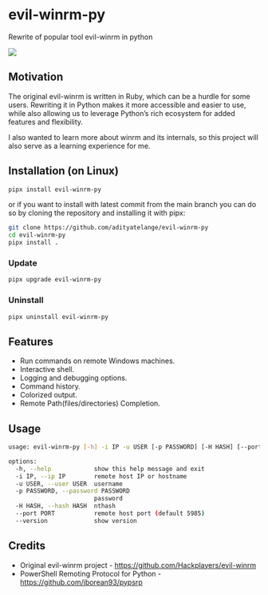 # evil-winrm-py

Rewrite of popular tool evil-winrm in python

![](https://raw.githubusercontent.com/adityatelange/evil-winrm-py/refs/tags/v0.0.4/assets/terminal.png)

## Motivation

The original evil-winrm is written in Ruby, which can be a hurdle for some users. Rewriting it in Python makes it more accessible and easier to use, while also allowing us to leverage Python’s rich ecosystem for added features and flexibility.

I also wanted to learn more about winrm and its internals, so this project will also serve as a learning experience for me.

## Installation (on Linux)

```bash
pipx install evil-winrm-py
```

or if you want to install with latest commit from the main branch you can do so by cloning the repository and installing it with pipx:

```bash
git clone https://github.com/adityatelange/evil-winrm-py
cd evil-winrm-py
pipx install .
```

### Update

```bash
pipx upgrade evil-winrm-py
```

### Uninstall

```bash
pipx uninstall evil-winrm-py
```

## Features

- Run commands on remote Windows machines.
- Interactive shell.
- Logging and debugging options.
- Command history.
- Colorized output.
- Remote Path(files/directories) Completion.

## Usage

```bash
usage: evil-winrm-py [-h] -i IP -u USER [-p PASSWORD] [-H HASH] [--port PORT] [--version]

options:
  -h, --help            show this help message and exit
  -i IP, --ip IP        remote host IP or hostname
  -u USER, --user USER  username
  -p PASSWORD, --password PASSWORD
                        password
  -H HASH, --hash HASH  nthash
  --port PORT           remote host port (default 5985)
  --version             show version
```

## Credits

- Original evil-winrm project - https://github.com/Hackplayers/evil-winrm
- PowerShell Remoting Protocol for Python - https://github.com/jborean93/pypsrp
